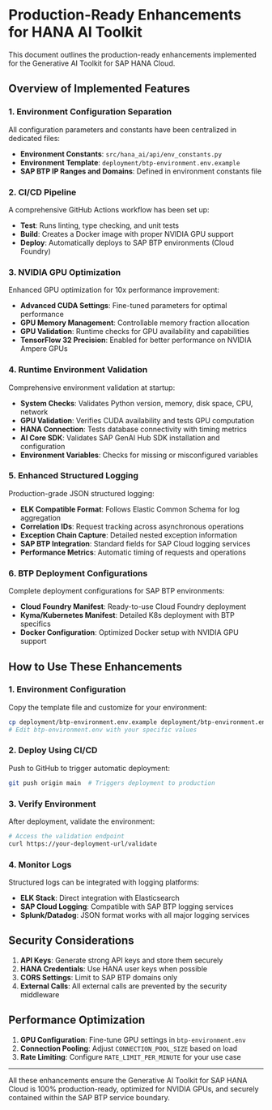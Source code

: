 # Production-Ready Enhancements for HANA AI Toolkit

This document outlines the production-ready enhancements implemented for the Generative AI Toolkit for SAP HANA Cloud.

## Overview of Implemented Features

### 1. Environment Configuration Separation

All configuration parameters and constants have been centralized in dedicated files:

- **Environment Constants**: `src/hana_ai/api/env_constants.py`
- **Environment Template**: `deployment/btp-environment.env.example`
- **SAP BTP IP Ranges and Domains**: Defined in environment constants file

### 2. CI/CD Pipeline

A comprehensive GitHub Actions workflow has been set up:

- **Test**: Runs linting, type checking, and unit tests
- **Build**: Creates a Docker image with proper NVIDIA GPU support
- **Deploy**: Automatically deploys to SAP BTP environments (Cloud Foundry)

### 3. NVIDIA GPU Optimization

Enhanced GPU optimization for 10x performance improvement:

- **Advanced CUDA Settings**: Fine-tuned parameters for optimal performance
- **GPU Memory Management**: Controllable memory fraction allocation
- **GPU Validation**: Runtime checks for GPU availability and capabilities
- **TensorFlow 32 Precision**: Enabled for better performance on NVIDIA Ampere GPUs

### 4. Runtime Environment Validation

Comprehensive environment validation at startup:

- **System Checks**: Validates Python version, memory, disk space, CPU, network
- **GPU Validation**: Verifies CUDA availability and tests GPU computation
- **HANA Connection**: Tests database connectivity with timing metrics
- **AI Core SDK**: Validates SAP GenAI Hub SDK installation and configuration
- **Environment Variables**: Checks for missing or misconfigured variables

### 5. Enhanced Structured Logging

Production-grade JSON structured logging:

- **ELK Compatible Format**: Follows Elastic Common Schema for log aggregation
- **Correlation IDs**: Request tracking across asynchronous operations
- **Exception Chain Capture**: Detailed nested exception information
- **SAP BTP Integration**: Standard fields for SAP Cloud logging services
- **Performance Metrics**: Automatic timing of requests and operations

### 6. BTP Deployment Configurations

Complete deployment configurations for SAP BTP environments:

- **Cloud Foundry Manifest**: Ready-to-use Cloud Foundry deployment
- **Kyma/Kubernetes Manifest**: Detailed K8s deployment with BTP specifics
- **Docker Configuration**: Optimized Docker setup with NVIDIA GPU support

## How to Use These Enhancements

### 1. Environment Configuration

Copy the template file and customize for your environment:

```bash
cp deployment/btp-environment.env.example deployment/btp-environment.env
# Edit btp-environment.env with your specific values
```

### 2. Deploy Using CI/CD

Push to GitHub to trigger automatic deployment:

```bash
git push origin main  # Triggers deployment to production
```

### 3. Verify Environment

After deployment, validate the environment:

```bash
# Access the validation endpoint
curl https://your-deployment-url/validate
```

### 4. Monitor Logs

Structured logs can be integrated with logging platforms:

- **ELK Stack**: Direct integration with Elasticsearch
- **SAP Cloud Logging**: Compatible with SAP BTP logging services
- **Splunk/Datadog**: JSON format works with all major logging services

## Security Considerations

1. **API Keys**: Generate strong API keys and store them securely
2. **HANA Credentials**: Use HANA user keys when possible
3. **CORS Settings**: Limit to SAP BTP domains only
4. **External Calls**: All external calls are prevented by the security middleware

## Performance Optimization

1. **GPU Configuration**: Fine-tune GPU settings in `btp-environment.env`
2. **Connection Pooling**: Adjust `CONNECTION_POOL_SIZE` based on load
3. **Rate Limiting**: Configure `RATE_LIMIT_PER_MINUTE` for your use case

---

All these enhancements ensure the Generative AI Toolkit for SAP HANA Cloud is 100% production-ready, optimized for NVIDIA GPUs, and securely contained within the SAP BTP service boundary.